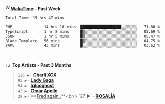 <img src="https://github.com/dxnter/dxnter/assets/17434202/67b21fa4-d36d-46f9-9dec-f23d976b00ef" alt="WakaTime Logo" width="14" height="18"/><a href="https://wakatime.com/@dxnter" target="_blank"><strong> WakaTime</strong></a><strong> - Past Week</strong>

<!--START_SECTION:waka-->

```txt
Total Time: 19 hrs 47 mins

PHP              14 hrs 18 mins  ██████████████████░░░░░░░   71.80 %
TypeScript       1 hr 8 mins     █▒░░░░░░░░░░░░░░░░░░░░░░░   05.69 %
JSON             1 hr 5 mins     █▒░░░░░░░░░░░░░░░░░░░░░░░   05.47 %
Blade Template   56 mins         █▒░░░░░░░░░░░░░░░░░░░░░░░   04.75 %
YAML             43 mins         █░░░░░░░░░░░░░░░░░░░░░░░░   03.62 %
```

<!--END_SECTION:waka-->

<br/>

<!--START_LASTFM_ARTISTS:{"period": "3month", "rows": 6}-->
<a href="https://last.fm" target="_blank"><img src="https://user-images.githubusercontent.com/17434202/215290617-e793598d-d7c9-428f-9975-156db1ba89cc.svg" alt="Last.fm Logo" width="18" height="13"/></a> **Top Artists - Past 3 Months**

> `126 ▶️` ∙ **[Charli XCX](https://www.last.fm/music/Charli+XCX)**<br/>
> `93 ▶️` ∙ **[Lady Gaga](https://www.last.fm/music/Lady+Gaga)**<br/>
> `54 ▶️` ∙ **[Iglooghost](https://www.last.fm/music/Iglooghost)**<br/>
> `43 ▶️` ∙ **[Omar Apollo](https://www.last.fm/music/Omar+Apollo)**<br/>
> `29 ▶️` ∙ **[Fred again..](https://www.last.fm/music/Fred+again..)**<br/>
> `27 ▶️` ∙ **[ROSALÍA](https://www.last.fm/music/ROSAL%C3%8DA)**<br/>
<!--END_LASTFM_ARTISTS-->
